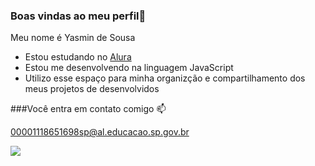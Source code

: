 ### Boas vindas ao meu perfil🩷

Meu nome é Yasmin de Sousa

- Estou estudando no [Alura](https://www.alura.com.br)
- Estou me desenvolvendo na linguagem JavaScript
- Utilizo esse espaço para minha organizção e compartilhamento dos meus projetos de desenvolvidos 

###Você entra em contato comigo 📫

00001118651698sp@al.educacao.sp.gov.br

![](https://media1.tenor.com/m/mhLPO2VldCkAAAAC/0001.gif)
